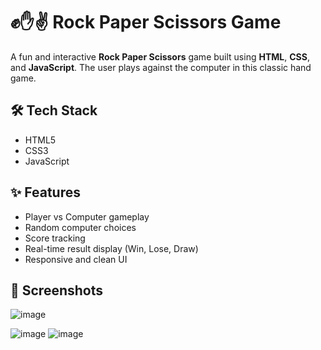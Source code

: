 # ✊✋✌️ Rock Paper Scissors Game

A fun and interactive **Rock Paper Scissors** game built using **HTML**, **CSS**, and **JavaScript**. The user plays against the computer in this classic hand game.

## 🛠️ Tech Stack

- HTML5
- CSS3
- JavaScript 

## ✨ Features

- Player vs Computer gameplay
- Random computer choices
- Score tracking
- Real-time result display (Win, Lose, Draw)
- Responsive and clean UI



## 📸 Screenshots


![image](https://github.com/user-attachments/assets/8724425a-9d43-46ef-81b1-d4b0b2337c9e)

![image](https://github.com/user-attachments/assets/31ad3a79-6c8d-4e08-b493-04ffb0000ad5)
![image](https://github.com/user-attachments/assets/7ac23049-9181-48e9-9f01-023bfbd2f0a5)

